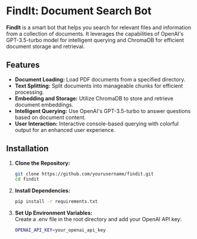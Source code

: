 # FindIt: Document Search Bot

**FindIt** is a smart bot that helps you search for relevant files and information from a collection of documents. It leverages the capabilities of OpenAI's GPT-3.5-turbo model for intelligent querying and ChromaDB for efficient document storage and retrieval.

## Features

- **Document Loading:** Load PDF documents from a specified directory.
- **Text Splitting:** Split documents into manageable chunks for efficient processing.
- **Embedding and Storage:** Utilize ChromaDB to store and retrieve document embeddings.
- **Intelligent Querying:** Use OpenAI's GPT-3.5-turbo to answer questions based on document content.
- **User Interaction:** Interactive console-based querying with colorful output for an enhanced user experience.

## Installation

1. **Clone the Repository:**
   ```bash
   git clone https://github.com/yourusername/findit.git
   cd findit
2. **Install Dependencies:**
   ```bash
   pip install -r requirements.txt
3. **Set Up Environment Variables:**  
   Create a .env file in the root directory and add your OpenAI API key:
   ```bash
   OPENAI_API_KEY=your_openai_api_key
